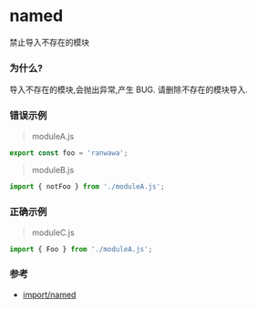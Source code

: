 # named

禁止导入不存在的模块

### 为什么?

导入不存在的模块,会抛出异常,产生 BUG.
请删除不存在的模块导入.

### 错误示例

> moduleA.js

```js
export const foo = 'ranwawa';
```

> moduleB.js

```js
import { notFoo } from './moduleA.js';
```

### 正确示例

> moduleC.js

```js
import { Foo } from './moduleA.js';
```

### 参考

- [import/named](https://github.com/import-js/eslint-plugin-import/blob/main/docs/rules/named.md)
